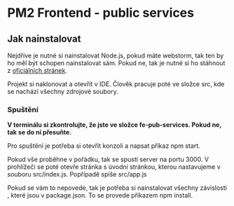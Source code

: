 # PM2 Frontend - public services 



## Jak nainstalovat
Nejdříve je nutné si nainstalovat Node.js, pokud máte webstorm, tak ten by ho měl být schopen
nainstalovat sám. Pokud ne, tak je nutné si ho stáhnout z [oficiálních stránek](https://nodejs.org/en/download).

Projekt si naklonovat a otevřít v IDE. Člověk pracuje poté ve složce src, kde se nachází 
všechny zdrojové soubory.

### Spuštění
**V terminálu si zkontrolujte, že jste ve složce fe-pub-services. Pokud ne, tak se do ní 
přesuňte.**

Pro spuštění je potřeba si otevřít konzoli a napsat příkaz npm start.


Pokud vše proběhne v pořádku, tak se spustí server na portu 3000. 
V prohlížeči se poté otevře stránka s úvodní stránkou, kterou nastavujeme v souboru 
src/index.js. Popřípadě spíše src/app.js

Pokud se vám to nepovede, tak je potřeba si nainstalovat všechny závislosti , které jsou 
v package.json. To se provede příkazem npm install.
